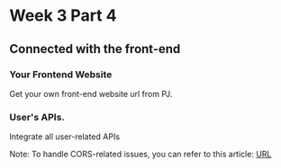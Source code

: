 # Week 3 Part 4

## Connected with the front-end

### Your Frontend Website 

Get your own front-end website url from PJ.

### User's APIs.
Integrate all user-related APIs

Note: To handle CORS-related issues, you can refer to this article: [URL](https://expressjs.com/en/resources/middleware/cors.html)